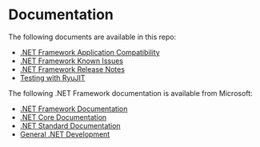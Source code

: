 # Documentation

The following documents are available in this repo:

- [.NET Framework Application Compatibility](compatibility/README.md)
- [.NET Framework Known Issues](KnownIssues/README.md)
- [.NET Framework Release Notes](../releases/README.md)
- [Testing with RyuJIT](testing-with-ryujit.md)

The following .NET Framework documentation is available from Microsoft:

- [.NET Framework Documentation](https://docs.microsoft.com/dotnet/articles/framework/)
- [.NET Core Documentation](https://docs.microsoft.com/dotnet/articles/core/)
- [.NET Standard Documentation](https://docs.microsoft.com/dotnet/standard/net-standard)
- [General .NET Development](https://docs.microsoft.com/dotnet/standard/)
